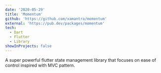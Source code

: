 ```yaml
---
date: '2020-05-29'
title: 'Momentum'
github: 'https://github.com/xamantra/momentum'
external: 'https://pub.dev/packages/momentum'
tech:
  - Dart
  - Flutter
  - Library
showInProjects: false
---
```


A super powerful flutter state management library that focuses on ease of control inspired with MVC pattern.
